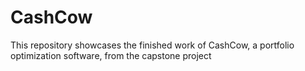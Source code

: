 # CashCow
This repository showcases the finished work of CashCow, a portfolio optimization software, from the capstone project
